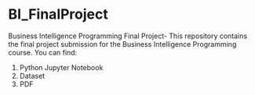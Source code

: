 # BI_FinalProject
Business Intelligence Programming Final Project- This repository contains the final project submission for the Business Intelligence Programming course.
You can find: 
1. Python Jupyter Notebook
2. Dataset
3. PDF 
